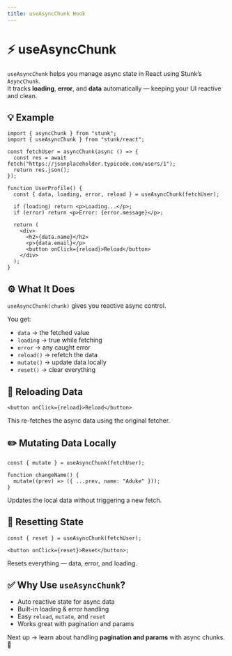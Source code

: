 ```yaml
---
title: useAsyncChunk Hook
---
```


# ⚡ useAsyncChunk

`useAsyncChunk` helps you manage async state in React using Stunk’s `AsyncChunk`.  
It tracks **loading**, **error**, and **data** automatically — keeping your UI reactive and clean.

## 💡 Example

```tsx
import { asyncChunk } from "stunk";
import { useAsyncChunk } from "stunk/react";

const fetchUser = asyncChunk(async () => {
  const res = await fetch("https://jsonplaceholder.typicode.com/users/1");
  return res.json();
});

function UserProfile() {
  const { data, loading, error, reload } = useAsyncChunk(fetchUser);

  if (loading) return <p>Loading...</p>;
  if (error) return <p>Error: {error.message}</p>;

  return (
    <div>
      <h2>{data.name}</h2>
      <p>{data.email}</p>
      <button onClick={reload}>Reload</button>
    </div>
  );
}
````

## ⚙️ What It Does

`useAsyncChunk(chunk)` gives you reactive async control.

You get:

* `data` → the fetched value
* `loading` → true while fetching
* `error` → any caught error
* `reload()` → refetch the data
* `mutate()` → update data locally
* `reset()` → clear everything

## 🔁 Reloading Data

```tsx
<button onClick={reload}>Reload</button>
```

This re-fetches the async data using the original fetcher.

## ✏️ Mutating Data Locally

```tsx
const { mutate } = useAsyncChunk(fetchUser);

function changeName() {
  mutate((prev) => ({ ...prev, name: "Aduke" }));
}
```

Updates the local data without triggering a new fetch.

## 🔄 Resetting State

```tsx
const { reset } = useAsyncChunk(fetchUser);

<button onClick={reset}>Reset</button>;
```

Resets everything — data, error, and loading.

## ✅ Why Use `useAsyncChunk`?

* Auto reactive state for async data
* Built-in loading & error handling
* Easy `reload`, `mutate`, and `reset`
* Works great with pagination and params

Next up → learn about handling **pagination and params** with async chunks. 🚀
